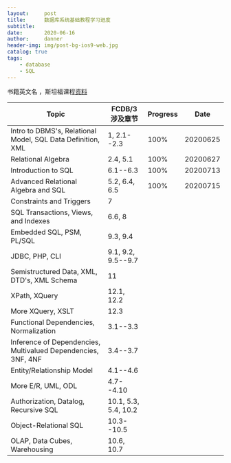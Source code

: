 ```yaml
---
layout:     post
title:      数据库系统基础教程学习进度
subtitle:   
date:       2020-06-16
author:     danner
header-img: img/post-bg-ios9-web.jpg
catalog: true
tags:
    - database
    - SQL
---
```


书籍英文名 <A First Course in Database Systems>，斯坦福课程[资料](http://infolab.stanford.edu/~ullman/fcdb/aut07/index.html)

| Topic                                                        | FCDB/3 涉及章节      | Progress | Date     |
| ------------------------------------------------------------ | -------------------- | -------- | -------- |
| Intro to DBMS's, Relational Model, SQL Data Definition, XML  | 1, 2.1--2.3          | 100%     | 20200625 |
| Relational Algebra                                           | 2.4, 5.1             | 100%     | 20200627 |
| Introduction to SQL                                          | 6.1--6.3             | 100%     | 20200713 |
| Advanced Relational Algebra and SQL                          | 5.2, 6.4, 6.5        | 100%     | 20200715 |
| Constraints and Triggers                                     | 7                    |          |          |
| SQL Transactions, Views, and Indexes                         | 6.6, 8               |          |          |
| Embedded SQL, PSM, PL/SQL                                    | 9.3, 9.4             |          |          |
| JDBC, PHP, CLI                                               | 9.1, 9.2, 9.5--9.7   |          |          |
| Semistructured Data, XML, DTD's, XML Schema                  | 11                   |          |          |
| XPath, XQuery                                                | 12.1, 12.2           |          |          |
| More XQuery, XSLT                                            | 12.3                 |          |          |
| Functional Dependencies, Normalization                       | 3.1--3.3             |          |          |
| Inference of Dependencies, Multivalued Dependencies, 3NF, 4NF | 3.4--3.7             |          |          |
| Entity/Relationship Model                                    | 4.1--4.6             |          |          |
| More E/R, UML, ODL                                           | 4.7--4.10            |          |          |
| Authorization, Datalog, Recursive SQL                        | 10.1, 5.3, 5.4, 10.2 |          |          |
| Object-Relational SQL                                        | 10.3--10.5           |          |          |
| OLAP, Data Cubes, Warehousing                                | 10.6, 10.7           |          |          |

